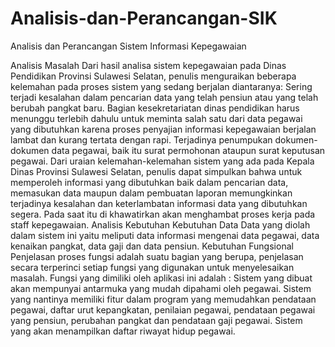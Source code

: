 # Analisis-dan-Perancangan-SIK
Analisis dan Perancangan Sistem Informasi Kepegawaian

Analisis Masalah
Dari hasil analisa sistem kepegawaian pada Dinas Pendidikan Provinsi Sulawesi Selatan, penulis menguraikan beberapa kelemahan pada proses sistem yang sedang berjalan diantaranya:
Sering terjadi kesalahan dalam pencarian data yang telah pensiun atau yang telah berubah pangkat baru.
Bagian kesekretariatan dinas pendidikan harus  menunggu terlebih dahulu untuk meminta salah satu dari data pegawai yang dibutuhkan karena proses penyajian  informasi kepegawaian berjalan lambat dan kurang tertata dengan rapi.
Terjadinya penumpukan dokumen-dokumen data pegawai, baik itu surat permohonan ataupun surat keputusan pegawai.
Dari uraian kelemahan-kelemahan sistem yang ada pada Kepala Dinas Provinsi Sulawesi Selatan, penulis dapat simpulkan bahwa untuk memperoleh informasi yang dibutuhkan baik dalam pencarian data, memasukan data maupun dalam pembuatan laporan memungkinkan terjadinya kesalahan dan keterlambatan informasi data yang dibutuhkan segera. Pada saat itu di khawatirkan akan menghambat proses kerja pada staff kepegawaian.
Analisis Kebutuhan
Kebutuhan Data
Data yang diolah dalam sistem ini yaitu meliputi data informasi mengenai data pegawai, data kenaikan pangkat, data gaji dan data pensiun.
Kebutuhan Fungsional
Penjelasan proses fungsi adalah suatu bagian yang berupa, penjelasan secara terperinci setiap fungsi yang digunakan untuk menyelesaikan masalah. Fungsi yang dimiliki oleh aplikasi ini adalah :
Sistem yang dibuat akan mempunyai antarmuka yang mudah dipahami oleh pegawai.
Sistem yang nantinya memiliki fitur dalam program yang memudahkan pendataan pegawai, daftar urut kepangkatan, penilaian pegawai, pendataan pegawai yang pensiun, perubahan pangkat dan pendataan gaji pegawai.
Sistem yang akan menampilkan daftar riwayat hidup pegawai.
